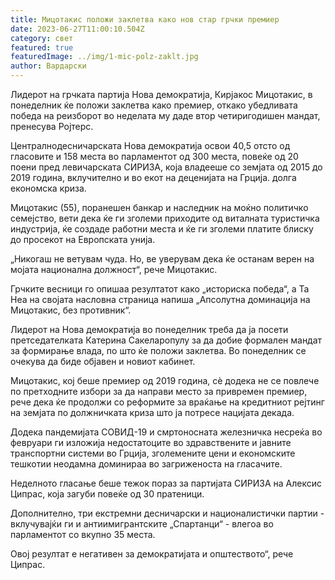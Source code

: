 ```yaml
---
title: Мицотакис положи заклетва како нов стар грчки премиер
date: 2023-06-27T11:00:10.504Z
category: свет
featured: true
featuredImage: ../img/1-mic-polz-zaklt.jpg
author: Вардарски
---
```

Лидерот на грчката партија Нова демократија, Кирјакос Мицотакис, в понеделник ќе положи заклетва како премиер, откако убедливата победа на реизборот во неделата му даде втор четиригодишен мандат, пренесува Ројтерс.

Централнодесничарската Нова демократија освои 40,5 отсто од гласовите и 158 места во парламентот од 300 места, повеќе од 20 поени пред левичарската СИРИЗА, која владееше со земјата од 2015 до 2019 година, вклучително и во екот на деценијата на Грција. долга економска криза.

Мицотакис (55), поранешен банкар и наследник на моќно политичко семејство, вети дека ќе ги зголеми приходите од виталната туристичка индустрија, ќе создаде работни места и ќе ги зголеми платите блиску до просекот на Европската унија.

„Никогаш не ветувам чуда. Но, ве уверувам дека ќе останам верен на мојата национална должност“, рече Мицотакис.

Грчките весници го опишаа резултатот како „историска победа“, а Та Неа на својата насловна страница напиша „Апсолутна доминација на Мицотакис, без противник“.

Лидерот на Нова демократија во понеделник треба да ја посети претседателката Катерина Сакеларопулу за да добие формален мандат за формирање влада, по што ќе положи заклетва. Во понеделник се очекува да биде објавен и новиот кабинет.

Мицотакис, кој беше премиер од 2019 година, сè додека не се повлече по претходните избори за да направи место за привремен премиер, рече дека ќе продолжи со реформите за враќање на кредитниот рејтинг на земјата по должничката криза што ја потресе нацијата декада.

Додека пандемијата СОВИД-19 и смртоносната железничка несреќа во февруари ги изложија недостатоците во здравствените и јавните транспортни системи во Грција, зголемените цени и економските тешкотии неодамна доминираа во загриженоста на гласачите.

Неделното гласање беше тежок пораз за партијата СИРИЗА на Алексис Ципрас, која загуби повеќе од 30 пратеници.

Дополнително, три екстремни десничарски и националистички партии - вклучувајќи ги и антиимигрантските „Спартанци“ - влегоа во парламентот со вкупно 35 места.

Овој резултат е негативен за демократијата и општеството“, рече Ципрас.